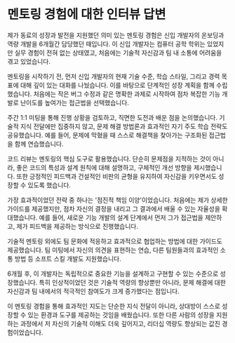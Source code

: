 # 멘토링 경험에 대한 인터뷰 답변

제가 동료의 성장과 발전을 지원했던 의미 있는 멘토링 경험은 신입 개발자의 온보딩과 역량 개발을 6개월간 담당했던 때입니다. 이 신입 개발자는 컴퓨터 공학 학위는 있었지만 실무 경험이 전혀 없는 상태였고, 처음에는 기술적 자신감과 팀 내 소통에 어려움을 겪고 있었습니다.

멘토링을 시작하기 전, 먼저 신입 개발자의 현재 기술 수준, 학습 스타일, 그리고 경력 목표에 대해 깊이 있는 대화를 나눴습니다. 이를 바탕으로 단계적인 성장 계획을 함께 수립했습니다. 처음에는 작은 버그 수정과 같은 명확한 과제로 시작하여 점차 복잡한 기능 개발로 난이도를 높여가는 접근법을 선택했습니다.

주간 1:1 미팅을 통해 진행 상황을 검토하고, 직면한 도전과 배운 점을 논의했습니다. 기술적 지식 전달에만 집중하지 않고, 문제 해결 방법론과 효과적인 자기 주도 학습 전략도 공유했습니다. 예를 들어, 문제에 막혔을 때 스스로 해결책을 찾아가는 구조화된 접근법을 함께 연습했습니다.

코드 리뷰는 멘토링의 핵심 도구로 활용했습니다. 단순히 문제점을 지적하는 것이 아니라, 좋은 코드의 특성과 설계 원칙에 대해 설명하고, 구체적인 개선 방향을 제시했습니다. 또한 긍정적인 피드백과 건설적인 비판의 균형을 유지하여 자신감을 키우면서도 성장할 수 있도록 했습니다.

가장 효과적이었던 전략 중 하나는 '점진적 책임 이양'이었습니다. 처음에는 제가 상세한 가이드를 제공했지만, 점차 자신의 결정을 내리고 그 결과에서 배울 수 있는 자율성을 확대했습니다. 예를 들어, 새로운 기능 개발의 설계 단계에서 먼저 그가 접근법을 제안하고, 제가 피드백을 제공하는 방식으로 진행했습니다.

기술적 멘토링 외에도 팀 문화에 적응하고 효과적으로 협업하는 방법에 대한 가이드도 제공했습니다. 팀 미팅에서 자신의 의견을 표현하는 연습, 다른 팀원들과의 효과적인 소통 방법 등 소프트 스킬 개발도 지원했습니다.

6개월 후, 이 개발자는 독립적으로 중요한 기능을 설계하고 구현할 수 있는 수준으로 성장했습니다. 특히 인상적이었던 것은 기술적 역량의 향상뿐만 아니라, 문제 해결에 대한 자신감과 팀 내에서의 적극적인 참여도가 크게 증가했다는 점입니다.

이 멘토링 경험을 통해 효과적인 지도는 단순한 지식 전달이 아니라, 상대방이 스스로 성장할 수 있는 환경과 도구를 제공하는 것임을 배웠습니다. 또한 다른 사람의 성장을 지원하는 과정에서 저 자신의 기술적 이해도 더욱 깊어지고, 리더십 역량도 향상되는 값진 경험이었습니다.